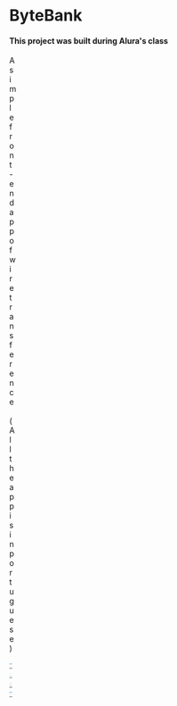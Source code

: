 # ByteBank 

<h4>This project was built during Alura's class</h4>

<div style= "width: 0.3rem; height: 0.3rem">
  <p> A simple front-end app of wire  transference &nbsp (All the app is in portuguese)</p>
  <img src="ScreenShots/Screenshot_1634760473.png">
  <img src="ScreenShots/Screenshot_1634760470.png"><br>
  <img src="ScreenShots/Screenshot_1634760482.png">
  <img src="ScreenShots/Screenshot_1634760489.png">
</div>
